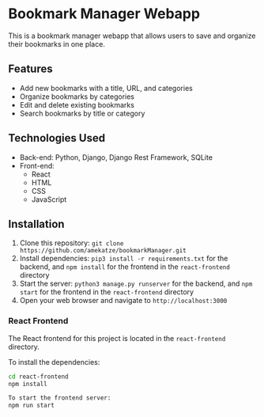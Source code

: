 # Bookmark Manager Webapp

This is a bookmark manager webapp that allows users to save and organize their bookmarks in one place.

## Features

- Add new bookmarks with a title, URL, and categories
- Organize bookmarks by categories
- Edit and delete existing bookmarks
- Search bookmarks by title or category

## Technologies Used

- Back-end: Python, Django, Django Rest Framework, SQLite
- Front-end:
  - React
  - HTML
  - CSS
  - JavaScript

## Installation

1. Clone this repository: `git clone https://github.com/amekatze/bookmarkManager.git`
2. Install dependencies: `pip3 install -r requirements.txt` for the backend, and `npm install` for the frontend in the `react-frontend` directory
3. Start the server: `python3 manage.py runserver` for the backend, and `npm start` for the frontend in the `react-frontend` directory
4. Open your web browser and navigate to `http://localhost:3000`


### React Frontend

The React frontend for this project is located in the `react-frontend` directory.

To install the dependencies:

```sh
cd react-frontend
npm install

To start the frontend server:
npm run start
